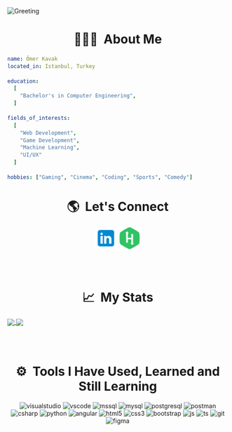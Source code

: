 <!-- **omer-kavak/omer-kavak** is a ✨ _special_ ✨ repository because its `README.md` (this file) appears on your GitHub profile. -->

<img src="https://github.com/omer-kavak/omer-kavak/assets/109809986/56b45903-82e2-4a39-a8b7-099fec1eeaff" alt="Greeting">


<h1 align="center"> 👨🏻‍💻 &nbsp;About Me</h1>

```yaml
name: Ömer Kavak
located_in: Istanbul, Turkey

education:
  [
    "Bachelor's in Computer Engineering",
  ]
  
fields_of_interests:
  [
    "Web Development",
    "Game Development",
    "Machine Learning",
    "UI/UX"
  ]
  
hobbies: ["Gaming", "Cinema", "Coding", "Sports", "Comedy"]

```

<h1 align="center"> 🌎 &nbsp;Let's Connect </h1>
<p align="center">
  <a href="https://www.linkedin.com/in/omer-kavak/"><img src="resources/linkedin.png" alt="linkedin" height="50"/></a>
  <a href="https://www.hackerrank.com/omer_kavak"><img src="resources/hackerrank.png" alt="hackerrank" height="50"/></a>
</p>

<br><br>

<h1 align="center"> 📈 &nbsp;My Stats</h1>

<a href="https://github.com/omer-kavak/github-readme-stats">
  <img align="center" src="https://github-readme-stats.vercel.app/api?username=omer-kavak&show_icons=true&include_all_commits=true&theme=buefy&hide_border=true" />
</a>
<a href="https://github.com/omer-kavak/github-readme-stats">
  <img align="center" src="https://github-readme-stats.vercel.app/api/top-langs/?username=omer-kavak&layout=compact&theme=buefy&hide_border=true" />
</a>

<br><br>
<h1 align="center"> ⚙️ &nbsp;Tools I Have Used, Learned and Still Learning</h1>
<p align="center">
  <img src="https://cdn.jsdelivr.net/gh/devicons/devicon/icons/visualstudio/visualstudio-plain.svg" alt="visualstudio" width="45" height="45"/>
  <img src="https://cdn.jsdelivr.net/gh/devicons/devicon/icons/vscode/vscode-original.svg" alt="vscode" width="45" height="45"/>
  <img src="https://cdn.jsdelivr.net/gh/devicons/devicon/icons/microsoftsqlserver/microsoftsqlserver-plain.svg" alt="mssql" width="45" height="45"/>
  <img src="https://cdn.jsdelivr.net/gh/devicons/devicon/icons/mysql/mysql-original.svg" alt="mysql" width="45" height="45"/>
  <img src="https://cdn.jsdelivr.net/gh/devicons/devicon/icons/postgresql/postgresql-original.svg" alt="postgresql" width="45" height="45"/>
  <img src="https://www.vectorlogo.zone/logos/getpostman/getpostman-icon.svg" alt="postman" width="45" height="45"/>  
  <img src="https://cdn.jsdelivr.net/gh/devicons/devicon/icons/csharp/csharp-original.svg" alt="csharp" width="45" height="45"/> 
  <img src="https://cdn.jsdelivr.net/gh/devicons/devicon/icons/python/python-original.svg" alt="python" width="45" height="45"/>
  <img src="https://cdn.jsdelivr.net/gh/devicons/devicon/icons/angularjs/angularjs-original.svg" alt="angular" width="45" height="45"/>
  <img src="https://cdn.jsdelivr.net/gh/devicons/devicon/icons/html5/html5-original.svg" alt="html5" width="45" height="45"/>
  <img src="https://cdn.jsdelivr.net/gh/devicons/devicon/icons/css3/css3-original.svg" alt="css3" width="45" height="45"/>
  <img src="https://cdn.jsdelivr.net/gh/devicons/devicon/icons/bootstrap/bootstrap-original.svg" alt="bootstrap" width="45" height="45"/>
  <img src="https://cdn.jsdelivr.net/gh/devicons/devicon/icons/javascript/javascript-original.svg" alt="js" width="45" height="45"/>
  <img src="https://cdn.jsdelivr.net/gh/devicons/devicon/icons/typescript/typescript-original.svg" alt="ts" width="45" height="45"/>
  <img src="https://cdn.jsdelivr.net/gh/devicons/devicon/icons/git/git-original.svg" alt="git" width="45" height="45"/>
  <img src="https://cdn.jsdelivr.net/gh/devicons/devicon/icons/figma/figma-original.svg" alt="figma" width="45" height="45"/>
</p>
